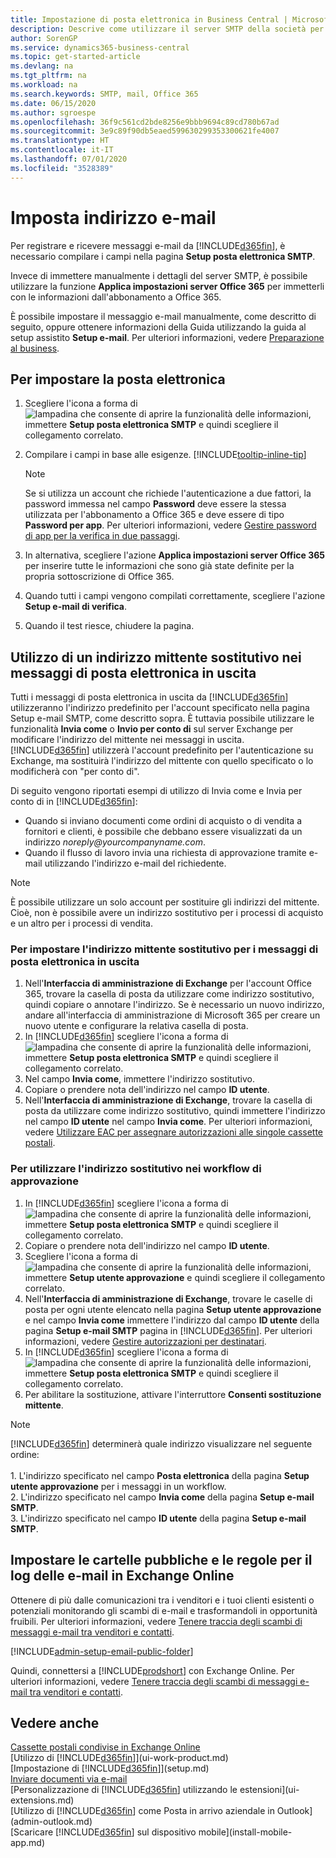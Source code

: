 ```yaml
---
title: Impostazione di posta elettronica in Business Central | Microsoft Docs
description: Descrive come utilizzare il server SMTP della società per inviare e ricevere messaggi e-mail all'interno di Business Central o, in alternativa, come utilizzare le impostazioni del server di posta elettronica create con la sottoscrizione di Office 365.
author: SorenGP
ms.service: dynamics365-business-central
ms.topic: get-started-article
ms.devlang: na
ms.tgt_pltfrm: na
ms.workload: na
ms.search.keywords: SMTP, mail, Office 365
ms.date: 06/15/2020
ms.author: sgroespe
ms.openlocfilehash: 36f9c561cd2bde8256e9bbb9694c89cd780b67ad
ms.sourcegitcommit: 3e9c89f90db5eaed599630299353300621fe4007
ms.translationtype: HT
ms.contentlocale: it-IT
ms.lasthandoff: 07/01/2020
ms.locfileid: "3528389"
---
```

# <a name="set-up-email"></a>Imposta indirizzo e-mail

Per registrare e ricevere messaggi e-mail da [!INCLUDE[d365fin](includes/d365fin_md.md)], è necessario compilare i campi nella pagina **Setup posta elettronica SMTP**.

Invece di immettere manualmente i dettagli del server SMTP, è possibile utilizzare la funzione **Applica impostazioni server Office 365** per immetterli con le informazioni dall'abbonamento a Office 365.

È possibile impostare il messaggio e-mail manualmente, come descritto di seguito, oppure ottenere informazioni della Guida utilizzando la guida al setup assistito **Setup e-mail**. Per ulteriori informazioni, vedere [Preparazione al business](ui-get-ready-business.md).  

## <a name="to-set-up-email"></a>Per impostare la posta elettronica

1. Scegliere l'icona a forma di ![lampadina che consente di aprire la funzionalità delle informazioni](media/ui-search/search_small.png "Informazioni sull'operazione che si desidera eseguire"), immettere **Setup posta elettronica SMTP** e quindi scegliere il collegamento correlato.
2. Compilare i campi in base alle esigenze. [!INCLUDE[tooltip-inline-tip](includes/tooltip-inline-tip_md.md)]

    > [!NOTE]
    > Se si utilizza un account che richiede l'autenticazione a due fattori, la password immessa nel campo **Password** deve essere la stessa utilizzata per l'abbonamento a Office 365 e deve essere di tipo **Password per app**. Per ulteriori informazioni, vedere [Gestire password di app per la verifica in due passaggi](/azure/active-directory/user-help/multi-factor-authentication-end-user-app-passwords).
3. In alternativa, scegliere l'azione **Applica impostazioni server Office 365** per inserire tutte le informazioni che sono già state definite per la propria sottoscrizione di Office 365.
4. Quando tutti i campi vengono compilati correttamente, scegliere l'azione **Setup e-mail di verifica**.
5. Quando il test riesce, chiudere la pagina.

## <a name="using-a-substitute-sender-address-on-outbound-email-messages"></a>Utilizzo di un indirizzo mittente sostitutivo nei messaggi di posta elettronica in uscita

Tutti i messaggi di posta elettronica in uscita da [!INCLUDE[d365fin](includes/d365fin_md.md)] utilizzeranno l'indirizzo predefinito per l'account specificato nella pagina Setup e-mail SMTP, come descritto sopra. È tuttavia possibile utilizzare le funzionalità **Invia come** o **Invio per conto di** sul server Exchange per modificare l'indirizzo del mittente nei messaggi in uscita. [!INCLUDE[d365fin](includes/d365fin_md.md)] utilizzerà l'account predefinito per l'autenticazione su Exchange, ma sostituirà l'indirizzo del mittente con quello specificato o lo modificherà con "per conto di".

Di seguito vengono riportati esempi di utilizzo di Invia come e Invia per conto di in [!INCLUDE[d365fin](includes/d365fin_md.md)]:

 * Quando si inviano documenti come ordini di acquisto o di vendita a fornitori e clienti, è possibile che debbano essere visualizzati da un indirizzo _noreply@yourcompanyname.com_.
 * Quando il flusso di lavoro invia una richiesta di approvazione tramite e-mail utilizzando l'indirizzo e-mail del richiedente.

> [!Note]
> È possibile utilizzare un solo account per sostituire gli indirizzi del mittente. Cioè, non è possibile avere un indirizzo sostitutivo per i processi di acquisto e un altro per i processi di vendita.

### <a name="to-set-up-the-substitute-sender-address-for-all-outbound-email-messages"></a>Per impostare l'indirizzo mittente sostitutivo per i messaggi di posta elettronica in uscita
1. Nell'**Interfaccia di amministrazione di Exchange** per l'account Office 365, trovare la casella di posta da utilizzare come indirizzo sostitutivo, quindi copiare o annotare l'indirizzo. Se è necessario un nuovo indirizzo, andare all'interfaccia di amministrazione di Microsoft 365 per creare un nuovo utente e configurare la relativa casella di posta.
2. In [!INCLUDE[d365fin](includes/d365fin_md.md)] scegliere l'icona a forma di ![lampadina che consente di aprire la funzionalità delle informazioni](media/ui-search/search_small.png "Informazioni sull'operazione che si desidera eseguire"), immettere **Setup posta elettronica SMTP** e quindi scegliere il collegamento correlato.
3. Nel campo **Invia come**, immettere l'indirizzo sostitutivo.
4. Copiare o prendere nota dell'indirizzo nel campo **ID utente**.
5. Nell'**Interfaccia di amministrazione di Exchange**, trovare la casella di posta da utilizzare come indirizzo sostitutivo, quindi immettere l'indirizzo nel campo **ID utente** nel campo **Invia come**. Per ulteriori informazioni, vedere [Utilizzare EAC per assegnare autorizzazioni alle singole cassette postali](/Exchange/recipients/mailbox-permissions?view=exchserver-2019#use-the-eac-to-assign-permissions-to-individual-mailboxes).

### <a name="to-use-the-substitute-address-in-approval-workflows"></a>Per utilizzare l'indirizzo sostitutivo nei workflow di approvazione

1. In [!INCLUDE[d365fin](includes/d365fin_md.md)] scegliere l'icona a forma di ![lampadina che consente di aprire la funzionalità delle informazioni](media/ui-search/search_small.png "Informazioni sull'operazione che si desidera eseguire"), immettere **Setup posta elettronica SMTP** e quindi scegliere il collegamento correlato.
2. Copiare o prendere nota dell'indirizzo nel campo **ID utente**.
3. Scegliere l'icona a forma di ![lampadina che consente di aprire la funzionalità delle informazioni](media/ui-search/search_small.png "Informazioni sull'operazione che si desidera eseguire"), immettere **Setup utente approvazione** e quindi scegliere il collegamento correlato.
4. Nell'**Interfaccia di amministrazione di Exchange**, trovare le caselle di posta per ogni utente elencato nella pagina **Setup utente approvazione** e nel campo **Invia come** immettere l'indirizzo dal campo **ID utente** della pagina **Setup e-mail SMTP** pagina in [!INCLUDE[d365fin](includes/d365fin_md.md)]. Per ulteriori informazioni, vedere [Gestire autorizzazioni per destinatari](/Exchange/recipients/mailbox-permissions?view=exchserver-2019).
5. In [!INCLUDE[d365fin](includes/d365fin_md.md)] scegliere l'icona a forma di ![lampadina che consente di aprire la funzionalità delle informazioni](media/ui-search/search_small.png "Informazioni sull'operazione che si desidera eseguire"), immettere **Setup posta elettronica SMTP** e quindi scegliere il collegamento correlato.
6. Per abilitare la sostituzione, attivare l'interruttore **Consenti sostituzione mittente**.

> [!Note]
> [!INCLUDE[d365fin](includes/d365fin_md.md)] determinerà quale indirizzo visualizzare nel seguente ordine: <br><br> 1. L'indirizzo specificato nel campo **Posta elettronica** della pagina **Setup utente approvazione** per i messaggi in un workflow. <br> 2. L'indirizzo specificato nel campo **Invia come** della pagina **Setup e-mail SMTP**. <br> 3. L'indirizzo specificato nel campo **ID utente** della pagina **Setup e-mail SMTP**.

## <a name="set-up-public-folders-and-rules-for-email-logging-in-exchange-online"></a>Impostare le cartelle pubbliche e le regole per il log delle e-mail in Exchange Online

Ottenere di più dalle comunicazioni tra i venditori e i tuoi clienti esistenti o potenziali monitorando gli scambi di e-mail e trasformandoli in opportunità fruibili. Per ulteriori informazioni, vedere [Tenere traccia degli scambi di messaggi e-mail tra venditori e contatti](marketing-set-up-email-logging.md).  

[!INCLUDE[admin-setup-email-public-folder](includes/admin-setup-email-public-folder.md)]

Quindi, connettersi a [!INCLUDE[prodshort](includes/prodshort.md)] con Exchange Online. Per ulteriori informazioni, vedere [Tenere traccia degli scambi di messaggi e-mail tra venditori e contatti](marketing-set-up-email-logging.md).  

## <a name="see-also"></a>Vedere anche

[Cassette postali condivise in Exchange Online](/exchange/collaboration-exo/shared-mailboxes)  
[Utilizzo di [!INCLUDE[d365fin](includes/d365fin_md.md)]](ui-work-product.md)  
[Impostazione di [!INCLUDE[d365fin](includes/d365fin_md.md)]](setup.md)  
[Inviare documenti via e-mail](ui-how-send-documents-email.md)  
[Personalizzazione di [!INCLUDE[d365fin](includes/d365fin_md.md)] utilizzando le estensioni](ui-extensions.md)  
[Utilizzo di [!INCLUDE[d365fin](includes/d365fin_md.md)] come Posta in arrivo aziendale in Outlook](admin-outlook.md)  
[Scaricare [!INCLUDE[d365fin](includes/d365fin_md.md)] sul dispositivo mobile](install-mobile-app.md)
